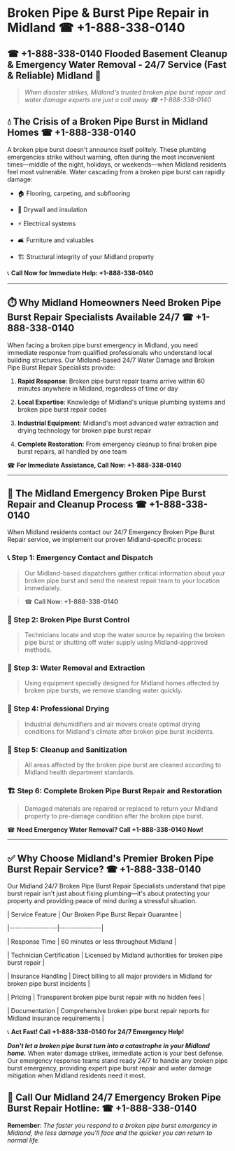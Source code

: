 # Broken Pipe & Burst Pipe Repair in Midland ☎ +1-888-338-0140  
## ☎ +1-888-338-0140 Flooded Basement Cleanup & Emergency Water Removal - 24/7 Service (Fast & Reliable) Midland 🚨  

> *When disaster strikes, Midland's trusted broken pipe burst repair and water damage experts are just a call away ☎ +1-888-338-0140*  

## 💧 The Crisis of a Broken Pipe Burst in Midland Homes ☎ +1-888-338-0140  

A broken pipe burst doesn't announce itself politely. These plumbing emergencies strike without warning, often during the most inconvenient times—middle of the night, holidays, or weekends—when Midland residents feel most vulnerable. Water cascading from a broken pipe burst can rapidly damage:  

* 🏠 Flooring, carpeting, and subflooring  
* 🧱 Drywall and insulation  
* ⚡ Electrical systems  
* 🛋️ Furniture and valuables  
* 🏗️ Structural integrity of your Midland property  

📞 **Call Now for Immediate Help: +1-888-338-0140**  

---  

## ⏱️ Why Midland Homeowners Need Broken Pipe Burst Repair Specialists Available 24/7 ☎ +1-888-338-0140  

When facing a broken pipe burst emergency in Midland, you need immediate response from qualified professionals who understand local building structures. Our Midland-based 24/7 Water Damage and Broken Pipe Burst Repair Specialists provide:  

1. **Rapid Response**: Broken pipe burst repair teams arrive within 60 minutes anywhere in Midland, regardless of time or day  
2. **Local Expertise**: Knowledge of Midland's unique plumbing systems and broken pipe burst repair codes  
3. **Industrial Equipment**: Midland's most advanced water extraction and drying technology for broken pipe burst repair  
4. **Complete Restoration**: From emergency cleanup to final broken pipe burst repairs, all handled by one team  

☎ **For Immediate Assistance, Call Now: +1-888-338-0140**  

---  

## 🔧 The Midland Emergency Broken Pipe Burst Repair and Cleanup Process ☎ +1-888-338-0140  

When Midland residents contact our 24/7 Emergency Broken Pipe Burst Repair service, we implement our proven Midland-specific process:  

### 📞 Step 1: Emergency Contact and Dispatch  
> Our Midland-based dispatchers gather critical information about your broken pipe burst and send the nearest repair team to your location immediately.  
> ☎ **Call Now: +1-888-338-0140**  

### 🚿 Step 2: Broken Pipe Burst Control  
> Technicians locate and stop the water source by repairing the broken pipe burst or shutting off water supply using Midland-approved methods.  

### 🌊 Step 3: Water Removal and Extraction  
> Using equipment specially designed for Midland homes affected by broken pipe bursts, we remove standing water quickly.  

### 💨 Step 4: Professional Drying  
> Industrial dehumidifiers and air movers create optimal drying conditions for Midland's climate after broken pipe burst incidents.  

### 🧼 Step 5: Cleanup and Sanitization  
> All areas affected by the broken pipe burst are cleaned according to Midland health department standards.  

### 🏗️ Step 6: Complete Broken Pipe Burst Repair and Restoration  
> Damaged materials are repaired or replaced to return your Midland property to pre-damage condition after the broken pipe burst.  

☎ **Need Emergency Water Removal? Call +1-888-338-0140 Now!**  

---  

## ✅ Why Choose Midland's Premier Broken Pipe Burst Repair Service? ☎ +1-888-338-0140  

Our Midland 24/7 Broken Pipe Burst Repair Specialists understand that pipe burst repair isn't just about fixing plumbing—it's about protecting your property and providing peace of mind during a stressful situation.  

| Service Feature | Our Broken Pipe Burst Repair Guarantee |  
|-----------------|---------------|  
| Response Time | 60 minutes or less throughout Midland |  
| Technician Certification | Licensed by Midland authorities for broken pipe burst repair |  
| Insurance Handling | Direct billing to all major providers in Midland for broken pipe burst incidents |  
| Pricing | Transparent broken pipe burst repair with no hidden fees |  
| Documentation | Comprehensive broken pipe burst repair reports for Midland insurance requirements |  

📞 **Act Fast! Call +1-888-338-0140 for 24/7 Emergency Help!**  

***Don't let a broken pipe burst turn into a catastrophe in your Midland home.*** When water damage strikes, immediate action is your best defense. Our emergency response teams stand ready 24/7 to handle any broken pipe burst emergency, providing expert pipe burst repair and water damage mitigation when Midland residents need it most.  

## 📱 Call Our Midland 24/7 Emergency Broken Pipe Burst Repair Hotline: ☎ +1-888-338-0140  

**Remember**: *The faster you respond to a broken pipe burst emergency in Midland, the less damage you'll face and the quicker you can return to normal life.*